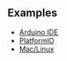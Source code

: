 ## Examples

* [Arduino IDE](https://github.com/muwerk/ustd/tree/feature/iterator/Examples/arduino)
* [PlatformIO](https://github.com/muwerk/ustd/tree/feature/iterator/Examples/platformio)
* [Mac/Linux](https://github.com/muwerk/ustd/tree/feature/iterator/Examples/mac-linux)
